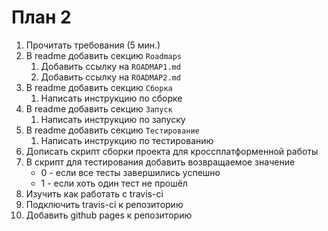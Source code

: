 # План 2
1. Прочитать требования (5 мин.)
2. В readme добавить секцию `Roadmaps`
   1. Добавить ссылку на `ROADMAP1.md`
   2. Добавить ссылку на `ROADMAP2.md`
3. В readme добавить секцию `Сборка`
   1. Написать инструкцию по сборке
4. В readme добавить секцию `Запуск`
   1. Написать инструкцию по запуску
5. В readme добавить секцию `Тестирование`
   1. Написать инструкцию по тестированию
6. Дописать скрипт сборки проекта для кроссплатформенной работы
7. В скрипт для тестирования добавить возвращаемое значение
    - 0 - если все тесты завершились успешно
    - 1 - если хоть один тест не прошёл
8. Изучить как работать с travis-ci
9. Подключить travis-ci к репозиторию
10. Добавить github pages к репозиторию